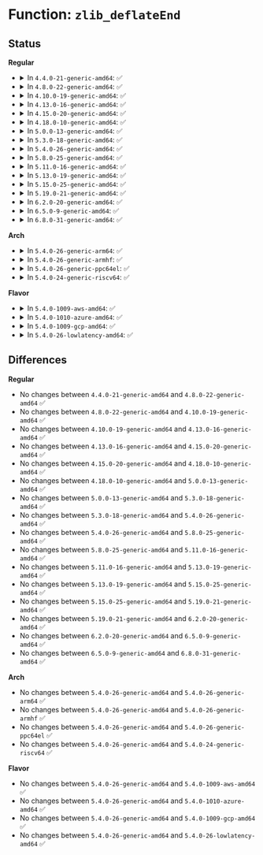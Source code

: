# Function: <code>zlib_deflateEnd</code>

## Status
<b>Regular</b>
<ul>
<li>
<details>
<summary>In <code>4.4.0-21-generic-amd64</code>: ✅</summary>

```c
int zlib_deflateEnd(z_streamp strm)
```

```json
{
  "name": "zlib_deflateEnd",
  "collision_type": "Unique Global",
  "inline_type": "No",
  "funcs": [
    {
      "addr": 18446744071583086240,
      "name": "zlib_deflateEnd",
      "external": true,
      "loc": "lib/zlib_deflate/deflate.c:465",
      "file": "lib/zlib_deflate/deflate.c",
      "inline": "seen, unknown",
      "caller_inline": [],
      "caller_func": [
        "fs/pstore/platform.c:pstore_dump"
      ]
    }
  ],
  "symbols": [
    {
      "addr": 18446744071583086240,
      "name": "zlib_deflateEnd",
      "section": ".text",
      "bind": "STB_GLOBAL",
      "size": 79
    }
  ]
}
```
</details>
</li>
<li>
<details>
<summary>In <code>4.8.0-22-generic-amd64</code>: ✅</summary>

```c
int zlib_deflateEnd(z_streamp strm)
```

```json
{
  "name": "zlib_deflateEnd",
  "collision_type": "Unique Global",
  "inline_type": "No",
  "funcs": [
    {
      "addr": 18446744071583380304,
      "name": "zlib_deflateEnd",
      "external": true,
      "loc": "lib/zlib_deflate/deflate.c:465",
      "file": "lib/zlib_deflate/deflate.c",
      "inline": "seen, unknown",
      "caller_inline": [],
      "caller_func": []
    }
  ],
  "symbols": [
    {
      "addr": 18446744071583380304,
      "name": "zlib_deflateEnd",
      "section": ".text",
      "bind": "STB_GLOBAL",
      "size": 79
    }
  ]
}
```
</details>
</li>
<li>
<details>
<summary>In <code>4.10.0-19-generic-amd64</code>: ✅</summary>

```c
int zlib_deflateEnd(z_streamp strm)
```

```json
{
  "name": "zlib_deflateEnd",
  "collision_type": "Unique Global",
  "inline_type": "No",
  "funcs": [
    {
      "addr": 18446744071583505680,
      "name": "zlib_deflateEnd",
      "external": true,
      "loc": "lib/zlib_deflate/deflate.c:465",
      "file": "lib/zlib_deflate/deflate.c",
      "inline": "seen, unknown",
      "caller_inline": [],
      "caller_func": []
    }
  ],
  "symbols": [
    {
      "addr": 18446744071583505680,
      "name": "zlib_deflateEnd",
      "section": ".text",
      "bind": "STB_GLOBAL",
      "size": 79
    }
  ]
}
```
</details>
</li>
<li>
<details>
<summary>In <code>4.13.0-16-generic-amd64</code>: ✅</summary>

```c
int zlib_deflateEnd(z_streamp strm)
```

```json
{
  "name": "zlib_deflateEnd",
  "collision_type": "Unique Global",
  "inline_type": "No",
  "funcs": [
    {
      "addr": 18446744071583527392,
      "name": "zlib_deflateEnd",
      "external": true,
      "loc": "lib/zlib_deflate/deflate.c:465",
      "file": "lib/zlib_deflate/deflate.c",
      "inline": "seen, unknown",
      "caller_inline": [],
      "caller_func": [
        "fs/pstore/platform.c:compress_zlib"
      ]
    }
  ],
  "symbols": [
    {
      "addr": 18446744071583527392,
      "name": "zlib_deflateEnd",
      "section": ".text",
      "bind": "STB_GLOBAL",
      "size": 80
    }
  ]
}
```
</details>
</li>
<li>
<details>
<summary>In <code>4.15.0-20-generic-amd64</code>: ✅</summary>

```c
int zlib_deflateEnd(z_streamp strm)
```

```json
{
  "name": "zlib_deflateEnd",
  "collision_type": "Unique Global",
  "inline_type": "No",
  "funcs": [
    {
      "addr": 18446744071583712640,
      "name": "zlib_deflateEnd",
      "external": true,
      "loc": "lib/zlib_deflate/deflate.c:465",
      "file": "lib/zlib_deflate/deflate.c",
      "inline": "seen, unknown",
      "caller_inline": [],
      "caller_func": [
        "fs/pstore/platform.c:compress_zlib"
      ]
    }
  ],
  "symbols": [
    {
      "addr": 18446744071583712640,
      "name": "zlib_deflateEnd",
      "section": ".text",
      "bind": "STB_GLOBAL",
      "size": 80
    }
  ]
}
```
</details>
</li>
<li>
<details>
<summary>In <code>4.18.0-10-generic-amd64</code>: ✅</summary>

```c
int zlib_deflateEnd(z_streamp strm)
```

```json
{
  "name": "zlib_deflateEnd",
  "collision_type": "Unique Global",
  "inline_type": "No",
  "funcs": [
    {
      "addr": 18446744071583930768,
      "name": "zlib_deflateEnd",
      "external": true,
      "loc": "lib/zlib_deflate/deflate.c:465",
      "file": "lib/zlib_deflate/deflate.c",
      "inline": "seen, unknown",
      "caller_inline": [],
      "caller_func": [
        "crypto/deflate.c:__deflate_exit",
        "crypto/deflate.c:deflate_init"
      ]
    }
  ],
  "symbols": [
    {
      "addr": 18446744071583930768,
      "name": "zlib_deflateEnd",
      "section": ".text",
      "bind": "STB_GLOBAL",
      "size": 73
    }
  ]
}
```
</details>
</li>
<li>
<details>
<summary>In <code>5.0.0-13-generic-amd64</code>: ✅</summary>

```c
int zlib_deflateEnd(z_streamp strm)
```

```json
{
  "name": "zlib_deflateEnd",
  "collision_type": "Unique Global",
  "inline_type": "No",
  "funcs": [
    {
      "addr": 18446744071584015440,
      "name": "zlib_deflateEnd",
      "external": true,
      "loc": "lib/zlib_deflate/deflate.c:465",
      "file": "lib/zlib_deflate/deflate.c",
      "inline": "seen, unknown",
      "caller_inline": [],
      "caller_func": [
        "crypto/deflate.c:__deflate_exit",
        "crypto/deflate.c:deflate_init"
      ]
    }
  ],
  "symbols": [
    {
      "addr": 18446744071584015440,
      "name": "zlib_deflateEnd",
      "section": ".text",
      "bind": "STB_GLOBAL",
      "size": 73
    }
  ]
}
```
</details>
</li>
<li>
<details>
<summary>In <code>5.3.0-18-generic-amd64</code>: ✅</summary>

```c
int zlib_deflateEnd(z_streamp strm)
```

```json
{
  "name": "zlib_deflateEnd",
  "collision_type": "Unique Global",
  "inline_type": "No",
  "funcs": [
    {
      "addr": 18446744071584199168,
      "name": "zlib_deflateEnd",
      "external": true,
      "loc": "lib/zlib_deflate/deflate.c:465",
      "file": "lib/zlib_deflate/deflate.c",
      "inline": "seen, unknown",
      "caller_inline": [],
      "caller_func": [
        "crypto/deflate.c:__deflate_exit",
        "crypto/deflate.c:deflate_init"
      ]
    }
  ],
  "symbols": [
    {
      "addr": 18446744071584199168,
      "name": "zlib_deflateEnd",
      "section": ".text",
      "bind": "STB_GLOBAL",
      "size": 73
    }
  ]
}
```
</details>
</li>
<li>
<details>
<summary>In <code>5.4.0-26-generic-amd64</code>: ✅</summary>

```c
int zlib_deflateEnd(z_streamp strm)
```

```json
{
  "name": "zlib_deflateEnd",
  "collision_type": "Unique Global",
  "inline_type": "No",
  "funcs": [
    {
      "addr": 18446744071584333952,
      "name": "zlib_deflateEnd",
      "external": true,
      "loc": "lib/zlib_deflate/deflate.c:468",
      "file": "lib/zlib_deflate/deflate.c",
      "inline": "seen, unknown",
      "caller_inline": [],
      "caller_func": [
        "crypto/deflate.c:__deflate_exit",
        "crypto/deflate.c:deflate_init"
      ]
    }
  ],
  "symbols": [
    {
      "addr": 18446744071584333952,
      "name": "zlib_deflateEnd",
      "section": ".text",
      "bind": "STB_GLOBAL",
      "size": 73
    }
  ]
}
```
</details>
</li>
<li>
<details>
<summary>In <code>5.8.0-25-generic-amd64</code>: ✅</summary>

```c
int zlib_deflateEnd(z_streamp strm)
```

```json
{
  "name": "zlib_deflateEnd",
  "collision_type": "Unique Global",
  "inline_type": "No",
  "funcs": [
    {
      "addr": 18446744071584745136,
      "name": "zlib_deflateEnd",
      "external": true,
      "loc": "lib/zlib_deflate/deflate.c:468",
      "file": "lib/zlib_deflate/deflate.c",
      "inline": "seen, unknown",
      "caller_inline": [],
      "caller_func": [
        "security/apparmor/policy_unpack.c:deflate_compress",
        "crypto/deflate.c:deflate_exit",
        "crypto/deflate.c:deflate_free_ctx",
        "crypto/deflate.c:deflate_init",
        "crypto/deflate.c:zlib_deflate_alloc_ctx",
        "crypto/deflate.c:deflate_alloc_ctx"
      ]
    }
  ],
  "symbols": [
    {
      "addr": 18446744071584745136,
      "name": "zlib_deflateEnd",
      "section": ".text",
      "bind": "STB_GLOBAL",
      "size": 73
    }
  ]
}
```
</details>
</li>
<li>
<details>
<summary>In <code>5.11.0-16-generic-amd64</code>: ✅</summary>

```c
int zlib_deflateEnd(z_streamp strm)
```

```json
{
  "name": "zlib_deflateEnd",
  "collision_type": "Unique Global",
  "inline_type": "No",
  "funcs": [
    {
      "addr": 18446744071584858304,
      "name": "zlib_deflateEnd",
      "external": true,
      "loc": "lib/zlib_deflate/deflate.c:468",
      "file": "lib/zlib_deflate/deflate.c",
      "inline": "seen, unknown",
      "caller_inline": [],
      "caller_func": [
        "security/apparmor/policy_unpack.c:deflate_compress",
        "crypto/deflate.c:deflate_exit",
        "crypto/deflate.c:deflate_free_ctx",
        "crypto/deflate.c:deflate_init",
        "crypto/deflate.c:zlib_deflate_alloc_ctx",
        "crypto/deflate.c:deflate_alloc_ctx"
      ]
    }
  ],
  "symbols": [
    {
      "addr": 18446744071584858304,
      "name": "zlib_deflateEnd",
      "section": ".text",
      "bind": "STB_GLOBAL",
      "size": 85
    }
  ]
}
```
</details>
</li>
<li>
<details>
<summary>In <code>5.13.0-19-generic-amd64</code>: ✅</summary>

```c
int zlib_deflateEnd(z_streamp strm)
```

```json
{
  "name": "zlib_deflateEnd",
  "collision_type": "Unique Global",
  "inline_type": "No",
  "funcs": [
    {
      "addr": 18446744071584902912,
      "name": "zlib_deflateEnd",
      "external": true,
      "loc": "lib/zlib_deflate/deflate.c:468",
      "file": "lib/zlib_deflate/deflate.c",
      "inline": "seen, unknown",
      "caller_inline": [],
      "caller_func": [
        "security/apparmor/policy_unpack.c:deflate_compress",
        "crypto/deflate.c:deflate_exit",
        "crypto/deflate.c:deflate_free_ctx",
        "crypto/deflate.c:deflate_init",
        "crypto/deflate.c:zlib_deflate_alloc_ctx",
        "crypto/deflate.c:deflate_alloc_ctx"
      ]
    }
  ],
  "symbols": [
    {
      "addr": 18446744071584902912,
      "name": "zlib_deflateEnd",
      "section": ".text",
      "bind": "STB_GLOBAL",
      "size": 85
    }
  ]
}
```
</details>
</li>
<li>
<details>
<summary>In <code>5.15.0-25-generic-amd64</code>: ✅</summary>

```c
int zlib_deflateEnd(z_streamp strm)
```

```json
{
  "name": "zlib_deflateEnd",
  "collision_type": "Unique Global",
  "inline_type": "No",
  "funcs": [
    {
      "addr": 18446744071585330720,
      "name": "zlib_deflateEnd",
      "external": true,
      "loc": "lib/zlib_deflate/deflate.c:468",
      "file": "lib/zlib_deflate/deflate.c",
      "inline": "seen, unknown",
      "caller_inline": [],
      "caller_func": [
        "security/apparmor/policy_unpack.c:deflate_compress",
        "crypto/deflate.c:deflate_exit",
        "crypto/deflate.c:deflate_free_ctx",
        "crypto/deflate.c:deflate_init",
        "crypto/deflate.c:zlib_deflate_alloc_ctx",
        "crypto/deflate.c:deflate_alloc_ctx"
      ]
    }
  ],
  "symbols": [
    {
      "addr": 18446744071585330720,
      "name": "zlib_deflateEnd",
      "section": ".text",
      "bind": "STB_GLOBAL",
      "size": 85
    }
  ]
}
```
</details>
</li>
<li>
<details>
<summary>In <code>5.19.0-21-generic-amd64</code>: ✅</summary>

```c
int zlib_deflateEnd(z_streamp strm)
```

```json
{
  "name": "zlib_deflateEnd",
  "collision_type": "Unique Global",
  "inline_type": "No",
  "funcs": [
    {
      "addr": 18446744071586189184,
      "name": "zlib_deflateEnd",
      "external": true,
      "loc": "lib/zlib_deflate/deflate.c:468",
      "file": "lib/zlib_deflate/deflate.c",
      "inline": "seen, unknown",
      "caller_inline": [],
      "caller_func": [
        "crypto/deflate.c:deflate_exit",
        "crypto/deflate.c:deflate_free_ctx",
        "crypto/deflate.c:deflate_init"
      ]
    }
  ],
  "symbols": [
    {
      "addr": 18446744071586189184,
      "name": "zlib_deflateEnd",
      "section": ".text",
      "bind": "STB_GLOBAL",
      "size": 100
    }
  ]
}
```
</details>
</li>
<li>
<details>
<summary>In <code>6.2.0-20-generic-amd64</code>: ✅</summary>

```c
int zlib_deflateEnd(z_streamp strm)
```

```json
{
  "name": "zlib_deflateEnd",
  "collision_type": "Unique Global",
  "inline_type": "No",
  "funcs": [
    {
      "addr": 18446744071587183168,
      "name": "zlib_deflateEnd",
      "external": true,
      "loc": "lib/zlib_deflate/deflate.c:468",
      "file": "lib/zlib_deflate/deflate.c",
      "inline": "seen, unknown",
      "caller_inline": [],
      "caller_func": [
        "crypto/deflate.c:deflate_exit",
        "crypto/deflate.c:deflate_free_ctx",
        "crypto/deflate.c:deflate_init"
      ]
    }
  ],
  "symbols": [
    {
      "addr": 18446744071587183168,
      "name": "zlib_deflateEnd",
      "section": ".text",
      "bind": "STB_GLOBAL",
      "size": 100
    }
  ]
}
```
</details>
</li>
<li>
<details>
<summary>In <code>6.5.0-9-generic-amd64</code>: ✅</summary>

```c
int zlib_deflateEnd(z_streamp strm)
```

```json
{
  "name": "zlib_deflateEnd",
  "collision_type": "Unique Global",
  "inline_type": "No",
  "funcs": [
    {
      "addr": 18446744071587446304,
      "name": "zlib_deflateEnd",
      "external": true,
      "loc": "lib/zlib_deflate/deflate.c:475",
      "file": "lib/zlib_deflate/deflate.c",
      "inline": "seen, unknown",
      "caller_inline": [],
      "caller_func": [
        "crypto/deflate.c:deflate_exit",
        "crypto/deflate.c:deflate_free_ctx",
        "crypto/deflate.c:deflate_init"
      ]
    }
  ],
  "symbols": [
    {
      "addr": 18446744071587446304,
      "name": "zlib_deflateEnd",
      "section": ".text",
      "bind": "STB_GLOBAL",
      "size": 100
    }
  ]
}
```
</details>
</li>
<li>
<details>
<summary>In <code>6.8.0-31-generic-amd64</code>: ✅</summary>

```c
int zlib_deflateEnd(z_streamp strm)
```

```json
{
  "name": "zlib_deflateEnd",
  "collision_type": "Unique Global",
  "inline_type": "No",
  "funcs": [
    {
      "addr": 18446744071587781088,
      "name": "zlib_deflateEnd",
      "external": true,
      "loc": "lib/zlib_deflate/deflate.c:475",
      "file": "lib/zlib_deflate/deflate.c",
      "inline": "seen, unknown",
      "caller_inline": [],
      "caller_func": [
        "fs/pstore/platform.c:pstore_compress",
        "crypto/deflate.c:deflate_exit",
        "crypto/deflate.c:deflate_free_ctx",
        "crypto/deflate.c:deflate_init",
        "crypto/deflate.c:deflate_alloc_ctx"
      ]
    }
  ],
  "symbols": [
    {
      "addr": 18446744071587781088,
      "name": "zlib_deflateEnd",
      "section": ".text",
      "bind": "STB_GLOBAL",
      "size": 100
    }
  ]
}
```
</details>
</li>
</ul>
<b>Arch</b>
<ul>
<li>
<details>
<summary>In <code>5.4.0-26-generic-arm64</code>: ✅</summary>

```c
int zlib_deflateEnd(z_streamp strm)
```

```json
{
  "name": "zlib_deflateEnd",
  "collision_type": "Unique Global",
  "inline_type": "No",
  "funcs": [
    {
      "addr": 18446603336496220144,
      "name": "zlib_deflateEnd",
      "external": true,
      "loc": "lib/zlib_deflate/deflate.c:468",
      "file": "lib/zlib_deflate/deflate.c",
      "inline": "seen, unknown",
      "caller_inline": [],
      "caller_func": [
        "crypto/deflate.c:__deflate_exit",
        "crypto/deflate.c:deflate_init"
      ]
    }
  ],
  "symbols": [
    {
      "addr": 18446603336496220144,
      "name": "zlib_deflateEnd",
      "section": ".text",
      "bind": "STB_GLOBAL",
      "size": 84
    }
  ]
}
```
</details>
</li>
<li>
<details>
<summary>In <code>5.4.0-26-generic-armhf</code>: ✅</summary>

```c
int zlib_deflateEnd(z_streamp strm)
```

```json
{
  "name": "zlib_deflateEnd",
  "collision_type": "Unique Global",
  "inline_type": "No",
  "funcs": [
    {
      "addr": 3229544976,
      "name": "zlib_deflateEnd",
      "external": true,
      "loc": "lib/zlib_deflate/deflate.c:468",
      "file": "lib/zlib_deflate/deflate.c",
      "inline": "seen, unknown",
      "caller_inline": [],
      "caller_func": [
        "crypto/deflate.c:__deflate_exit",
        "crypto/deflate.c:deflate_init"
      ]
    }
  ],
  "symbols": [
    {
      "addr": 3229544976,
      "name": "zlib_deflateEnd",
      "section": ".text",
      "bind": "STB_GLOBAL",
      "size": 112
    }
  ]
}
```
</details>
</li>
<li>
<details>
<summary>In <code>5.4.0-26-generic-ppc64el</code>: ✅</summary>

```c
int zlib_deflateEnd(z_streamp strm)
```

```json
{
  "name": "zlib_deflateEnd",
  "collision_type": "Unique Global",
  "inline_type": "No",
  "funcs": [
    {
      "addr": 13835058055290510800,
      "name": "zlib_deflateEnd",
      "external": true,
      "loc": "lib/zlib_deflate/deflate.c:468",
      "file": "lib/zlib_deflate/deflate.c",
      "inline": "seen, unknown",
      "caller_inline": [],
      "caller_func": [
        "arch/powerpc/kernel/nvram_64.c:oops_to_nvram",
        "crypto/deflate.c:__deflate_exit",
        "crypto/deflate.c:deflate_init"
      ]
    }
  ],
  "symbols": [
    {
      "addr": 13835058055290510800,
      "name": "zlib_deflateEnd",
      "section": ".text",
      "bind": "STB_GLOBAL",
      "size": 88
    }
  ]
}
```
</details>
</li>
<li>
<details>
<summary>In <code>5.4.0-24-generic-riscv64</code>: ✅</summary>

```c
int zlib_deflateEnd(z_streamp strm)
```

```json
{
  "name": "zlib_deflateEnd",
  "collision_type": "Unique Global",
  "inline_type": "No",
  "funcs": [
    {
      "addr": 18446743936275269610,
      "name": "zlib_deflateEnd",
      "external": true,
      "loc": "lib/zlib_deflate/deflate.c:468",
      "file": "lib/zlib_deflate/deflate.c",
      "inline": "seen, unknown",
      "caller_inline": [],
      "caller_func": [
        "crypto/deflate.c:__deflate_exit",
        "crypto/deflate.c:deflate_init"
      ]
    }
  ],
  "symbols": [
    {
      "addr": 18446743936275269610,
      "name": "zlib_deflateEnd",
      "section": ".text",
      "bind": "STB_GLOBAL",
      "size": 62
    }
  ]
}
```
</details>
</li>
</ul>
<b>Flavor</b>
<ul>
<li>
<details>
<summary>In <code>5.4.0-1009-aws-amd64</code>: ✅</summary>

```c
int zlib_deflateEnd(z_streamp strm)
```

```json
{
  "name": "zlib_deflateEnd",
  "collision_type": "Unique Global",
  "inline_type": "No",
  "funcs": [
    {
      "addr": 18446744071584302688,
      "name": "zlib_deflateEnd",
      "external": true,
      "loc": "lib/zlib_deflate/deflate.c:468",
      "file": "lib/zlib_deflate/deflate.c",
      "inline": "seen, unknown",
      "caller_inline": [],
      "caller_func": [
        "crypto/deflate.c:__deflate_exit",
        "crypto/deflate.c:deflate_init"
      ]
    }
  ],
  "symbols": [
    {
      "addr": 18446744071584302688,
      "name": "zlib_deflateEnd",
      "section": ".text",
      "bind": "STB_GLOBAL",
      "size": 73
    }
  ]
}
```
</details>
</li>
<li>
<details>
<summary>In <code>5.4.0-1010-azure-amd64</code>: ✅</summary>

```c
int zlib_deflateEnd(z_streamp strm)
```

```json
{
  "name": "zlib_deflateEnd",
  "collision_type": "Unique Global",
  "inline_type": "No",
  "funcs": [
    {
      "addr": 18446744071584237888,
      "name": "zlib_deflateEnd",
      "external": true,
      "loc": "lib/zlib_deflate/deflate.c:468",
      "file": "lib/zlib_deflate/deflate.c",
      "inline": "seen, unknown",
      "caller_inline": [],
      "caller_func": [
        "crypto/deflate.c:__deflate_exit",
        "crypto/deflate.c:deflate_init"
      ]
    }
  ],
  "symbols": [
    {
      "addr": 18446744071584237888,
      "name": "zlib_deflateEnd",
      "section": ".text",
      "bind": "STB_GLOBAL",
      "size": 73
    }
  ]
}
```
</details>
</li>
<li>
<details>
<summary>In <code>5.4.0-1009-gcp-amd64</code>: ✅</summary>

```c
int zlib_deflateEnd(z_streamp strm)
```

```json
{
  "name": "zlib_deflateEnd",
  "collision_type": "Unique Global",
  "inline_type": "No",
  "funcs": [
    {
      "addr": 18446744071584285600,
      "name": "zlib_deflateEnd",
      "external": true,
      "loc": "lib/zlib_deflate/deflate.c:468",
      "file": "lib/zlib_deflate/deflate.c",
      "inline": "seen, unknown",
      "caller_inline": [],
      "caller_func": [
        "crypto/deflate.c:__deflate_exit",
        "crypto/deflate.c:deflate_init"
      ]
    }
  ],
  "symbols": [
    {
      "addr": 18446744071584285600,
      "name": "zlib_deflateEnd",
      "section": ".text",
      "bind": "STB_GLOBAL",
      "size": 73
    }
  ]
}
```
</details>
</li>
<li>
<details>
<summary>In <code>5.4.0-26-lowlatency-amd64</code>: ✅</summary>

```c
int zlib_deflateEnd(z_streamp strm)
```

```json
{
  "name": "zlib_deflateEnd",
  "collision_type": "Unique Global",
  "inline_type": "No",
  "funcs": [
    {
      "addr": 18446744071584391632,
      "name": "zlib_deflateEnd",
      "external": true,
      "loc": "lib/zlib_deflate/deflate.c:468",
      "file": "lib/zlib_deflate/deflate.c",
      "inline": "seen, unknown",
      "caller_inline": [],
      "caller_func": [
        "crypto/deflate.c:__deflate_exit",
        "crypto/deflate.c:deflate_init"
      ]
    }
  ],
  "symbols": [
    {
      "addr": 18446744071584391632,
      "name": "zlib_deflateEnd",
      "section": ".text",
      "bind": "STB_GLOBAL",
      "size": 73
    }
  ]
}
```
</details>
</li>
</ul>

## Differences
<b>Regular</b>
<ul>
<li>
No changes between <code>4.4.0-21-generic-amd64</code> and <code>4.8.0-22-generic-amd64</code> ✅
</li>
<li>
No changes between <code>4.8.0-22-generic-amd64</code> and <code>4.10.0-19-generic-amd64</code> ✅
</li>
<li>
No changes between <code>4.10.0-19-generic-amd64</code> and <code>4.13.0-16-generic-amd64</code> ✅
</li>
<li>
No changes between <code>4.13.0-16-generic-amd64</code> and <code>4.15.0-20-generic-amd64</code> ✅
</li>
<li>
No changes between <code>4.15.0-20-generic-amd64</code> and <code>4.18.0-10-generic-amd64</code> ✅
</li>
<li>
No changes between <code>4.18.0-10-generic-amd64</code> and <code>5.0.0-13-generic-amd64</code> ✅
</li>
<li>
No changes between <code>5.0.0-13-generic-amd64</code> and <code>5.3.0-18-generic-amd64</code> ✅
</li>
<li>
No changes between <code>5.3.0-18-generic-amd64</code> and <code>5.4.0-26-generic-amd64</code> ✅
</li>
<li>
No changes between <code>5.4.0-26-generic-amd64</code> and <code>5.8.0-25-generic-amd64</code> ✅
</li>
<li>
No changes between <code>5.8.0-25-generic-amd64</code> and <code>5.11.0-16-generic-amd64</code> ✅
</li>
<li>
No changes between <code>5.11.0-16-generic-amd64</code> and <code>5.13.0-19-generic-amd64</code> ✅
</li>
<li>
No changes between <code>5.13.0-19-generic-amd64</code> and <code>5.15.0-25-generic-amd64</code> ✅
</li>
<li>
No changes between <code>5.15.0-25-generic-amd64</code> and <code>5.19.0-21-generic-amd64</code> ✅
</li>
<li>
No changes between <code>5.19.0-21-generic-amd64</code> and <code>6.2.0-20-generic-amd64</code> ✅
</li>
<li>
No changes between <code>6.2.0-20-generic-amd64</code> and <code>6.5.0-9-generic-amd64</code> ✅
</li>
<li>
No changes between <code>6.5.0-9-generic-amd64</code> and <code>6.8.0-31-generic-amd64</code> ✅
</li>
</ul>
<b>Arch</b>
<ul>
<li>
No changes between <code>5.4.0-26-generic-amd64</code> and <code>5.4.0-26-generic-arm64</code> ✅
</li>
<li>
No changes between <code>5.4.0-26-generic-amd64</code> and <code>5.4.0-26-generic-armhf</code> ✅
</li>
<li>
No changes between <code>5.4.0-26-generic-amd64</code> and <code>5.4.0-26-generic-ppc64el</code> ✅
</li>
<li>
No changes between <code>5.4.0-26-generic-amd64</code> and <code>5.4.0-24-generic-riscv64</code> ✅
</li>
</ul>
<b>Flavor</b>
<ul>
<li>
No changes between <code>5.4.0-26-generic-amd64</code> and <code>5.4.0-1009-aws-amd64</code> ✅
</li>
<li>
No changes between <code>5.4.0-26-generic-amd64</code> and <code>5.4.0-1010-azure-amd64</code> ✅
</li>
<li>
No changes between <code>5.4.0-26-generic-amd64</code> and <code>5.4.0-1009-gcp-amd64</code> ✅
</li>
<li>
No changes between <code>5.4.0-26-generic-amd64</code> and <code>5.4.0-26-lowlatency-amd64</code> ✅
</li>
</ul>
